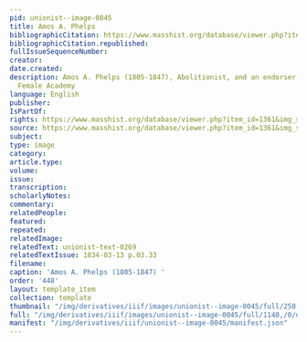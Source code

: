 ```yaml
---
pid: unionist--image-0045
title: Amos A. Phelps
bibliographicCitation: https://www.masshist.org/database/viewer.php?item_id=1361&img_step=1&mode=large#page1
bibliographicCitation.republished: 
fullIssueSequenceNumber: 
creator: 
date.created: 
description: Amos A. Phelps (1805-1847), Abolitionist, and an endorser of the Canterbury
  Female Academy
language: English
publisher: 
IsPartOf: 
rights: https://www.masshist.org/database/viewer.php?item_id=1361&img_step=1&mode=large#page1
source: https://www.masshist.org/database/viewer.php?item_id=1361&img_step=1&mode=large#page1
subject: 
type: image
category: 
article.type: 
volume: 
issue: 
transcription: 
scholarlyNotes: 
commentary: 
relatedPeople: 
featured: 
repeated: 
relatedImage: 
relatedText: unionist-text-0269
relatedTextIssue: 1834-03-13 p.03.33
filename: 
caption: 'Amos A. Phelps (1805-1847) '
order: '448'
layout: template_item
collection: template
thumbnail: "/img/derivatives/iiif/images/unionist--image-0045/full/250,/0/default.jpg"
full: "/img/derivatives/iiif/images/unionist--image-0045/full/1140,/0/default.jpg"
manifest: "/img/derivatives/iiif/unionist--image-0045/manifest.json"
---
```

